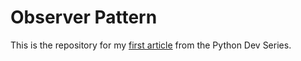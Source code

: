 # Observer Pattern

This is the repository for my [first article](https://www.blogdan.site/blogs/content/py-dev-observer) from the Python Dev Series.


